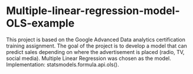 # Multiple-linear-regression-model-OLS-example
This project is based on the Google Advanced Data analytics certification training assignment. The goal of the project is to develop a model that can predict sales depending on where the advertisement is placed (radio, TV, social media). Multiple Linear Regression was chosen as the model. Implementation: statsmodels.formula.api.ols().

